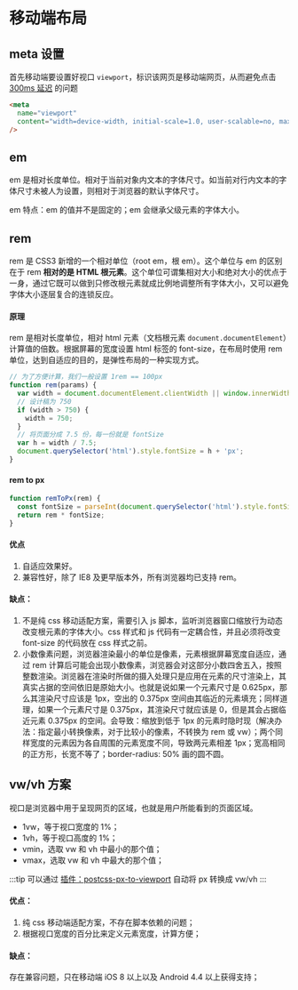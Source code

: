 # 移动端布局

## meta 设置

首先移动端要设置好视口 `viewport`，标识该网页是移动端网页，从而避免点击 [300ms 延迟](https://juejin.cn/post/6844904031026937864) 的问题

```html
<meta
  name="viewport"
  content="width=device-width, initial-scale=1.0, user-scalable=no, maximum-scale=1.0, minimum-scale=1.0"
/>
```

## em

em 是相对长度单位。相对于当前对象内文本的字体尺寸。如当前对行内文本的字体尺寸未被人为设置，则相对于浏览器的默认字体尺寸。

em 特点：em 的值并不是固定的；em 会继承父级元素的字体大小。

## rem

rem 是 CSS3 新增的一个相对单位（root em，根 em）。这个单位与 em 的区别在于 rem **相对的是 HTML 根元素**。这个单位可谓集相对大小和绝对大小的优点于一身，通过它既可以做到只修改根元素就成比例地调整所有字体大小，又可以避免字体大小逐层复合的连锁反应。

#### 原理

rem 是相对长度单位，相对 html 元素（文档根元素 `document.documentElement`）计算值的倍数。根据屏幕的宽度设置 html 标签的 font-size，在布局时使用 rem 单位，达到自适应的目的，是弹性布局的一种实现方式。

```javascript
// 为了方便计算，我们一般设置 1rem == 100px
function rem(params) {
  var width = document.documentElement.clientWidth || window.innerWidth;
  // 设计稿为 750
  if (width > 750) {
    width = 750;
  }
  // 将页面分成 7.5 份，每一份就是 fontSize
  var h = width / 7.5;
  document.querySelector('html').style.fontSize = h + 'px';
}
```

#### rem to px

```javascript
function remToPx(rem) {
  const fontSize = parseInt(document.querySelector('html').style.fontSize);
  return rem * fontSize;
}
```

#### 优点

1. 自适应效果好。
2. 兼容性好，除了 IE8 及更早版本外，所有浏览器均已支持 rem。

#### 缺点：

1. 不是纯 css 移动适配方案，需要引入 js 脚本，监听浏览器窗口缩放行为动态改变根元素的字体大小。css 样式和 js 代码有一定耦合性，并且必须将改变 font-size 的代码放在 css 样式之前。
2. 小数像素问题，浏览器渲染最小的单位是像素，元素根据屏幕宽度自适应，通过 rem 计算后可能会出现小数像素，浏览器会对这部分小数四舍五入，按照整数渲染。浏览器在渲染时所做的摄入处理只是应用在元素的尺寸渲染上，其真实占据的空间依旧是原始大小。也就是说如果一个元素尺寸是 0.625px，那么其渲染尺寸应该是 1px，空出的 0.375px 空间由其临近的元素填充；同样道理，如果一个元素尺寸是 0.375px，其渲染尺寸就应该是 0，但是其会占据临近元素 0.375px 的空间。会导致：缩放到低于 1px 的元素时隐时现（解决办法：指定最小转换像素，对于比较小的像素，不转换为 rem 或 vw）；两个同样宽度的元素因为各自周围的元素宽度不同，导致两元素相差 1px；宽高相同的正方形，长宽不等了；border-radius: 50% 画的圆不圆。

## vw/vh 方案

视口是浏览器中用于呈现网页的区域，也就是用户所能看到的页面区域。

- 1vw，等于视口宽度的 1%；
- 1vh，等于视口高度的 1%；
- vmin，选取 vw 和 vh 中最小的那个值；
- vmax，选取 vw 和 vh 中最大的那个值；

:::tip
可以通过 [插件：postcss-px-to-viewport](https://www.npmjs.com/package/postcss-px-to-viewport) 自动将 px 转换成 vw/vh
:::

#### 优点：

1. 纯 css 移动端适配方案，不存在脚本依赖的问题；
2. 根据视口宽度的百分比来定义元素宽度，计算方便；

#### 缺点：

存在兼容问题，只在移动端 iOS 8 以上以及 Android 4.4 以上获得支持；
